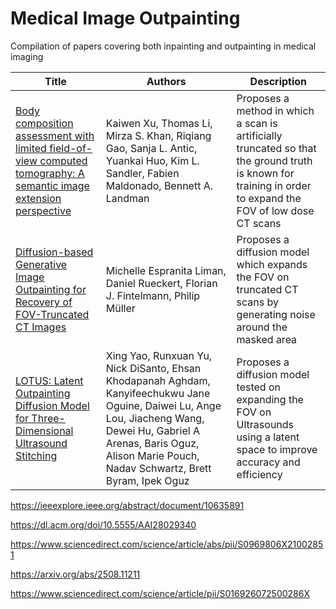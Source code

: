 # Medical Image Outpainting
Compilation of papers covering both inpainting and outpainting in medical imaging


| Title | Authors | Description |
| ----- | ------- | ----------- |
| [Body composition assessment with limited field-of-view computed tomography: A semantic image extension perspective](https://www.sciencedirect.com/science/article/abs/pii/S1361841523001123?via%3Dihub) | Kaiwen Xu, Thomas Li, Mirza S. Khan, Riqiang Gao, Sanja L. Antic, Yuankai Huo, Kim L. Sandler, Fabien Maldonado, Bennett A. Landman | Proposes a method in which a scan is artificially truncated so that the ground truth is known for training in order to expand the FOV of low dose CT scans |
|[Diffusion-based Generative Image Outpainting for Recovery of FOV-Truncated CT Images](https://arxiv.org/abs/2406.04769) | Michelle Espranita Liman, Daniel Rueckert, Florian J. Fintelmann, Philip Müller | Proposes a diffusion model which expands the FOV on truncated CT scans by generating noise around the masked area |
| [LOTUS: Latent Outpainting Diffusion Model for Three-Dimensional Ultrasound Stitching](https://openreview.net/forum?id=EyaeQLYCZP) | Xing Yao, Runxuan Yu, Nick DiSanto, Ehsan Khodapanah Aghdam, Kanyifeechukwu Jane Oguine, Daiwei Lu, Ange Lou, Jiacheng Wang, Dewei Hu, Gabriel A Arenas, Baris Oguz, Alison Marie Pouch, Nadav Schwartz, Brett Byram, Ipek Oguz | Proposes a diffusion model tested on expanding the FOV on Ultrasounds using a latent space to improve accuracy and efficiency |

https://ieeexplore.ieee.org/abstract/document/10635891

https://dl.acm.org/doi/10.5555/AAI28029340

https://www.sciencedirect.com/science/article/abs/pii/S0969806X21002851

https://arxiv.org/abs/2508.11211

https://www.sciencedirect.com/science/article/pii/S016926072500286X
